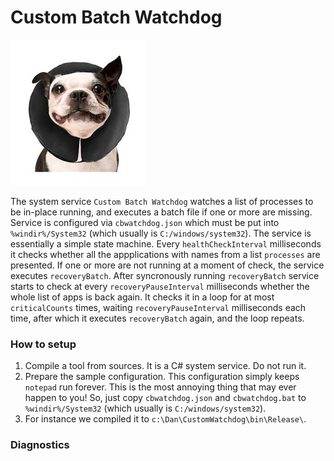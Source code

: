 # Custom Batch Watchdog

![](WatchDoge.jpg)

The system service ```Custom Batch Watchdog``` watches a list of processes to be in-place running, and executes a batch file if one or more are missing. Service is configured via ```cbwatchdog.json``` which must be put into ```%windir%/System32``` (which usually is ```C:/windows/system32```). The service is essentially a simple state machine. Every ```healthCheckInterval``` milliseconds it checks whether all the appplications with names from a list ```processes``` are presented. If one or more are not running at a moment of check, the service executes ```recoveryBatch```. After syncronously running ```recoveryBatch``` service starts to check at every ```recoveryPauseInterval``` milliseconds whether the whole list of apps is back again. It checks it in a loop for at most ```criticalCounts``` times, waiting ```recoveryPauseInterval``` milliseconds each time, after which it executes ```recoveryBatch``` again, and the loop repeats.

### How to setup

1. Compile a tool from sources. It is a C# system service. Do not run it.
2. Prepare the sample configuration. This configuration simply keeps ```notepad``` run forever. This is the most annoying thing that may ever happen to you! So, just copy ```cbwatchdog.json``` and ```cbwatchdog.bat``` to ```%windir%/System32``` (which usually is ```C:/windows/system32```).
2. For instance we compiled it to ```c:\Dan\CustomWatchdog\bin\Release\```.

### Diagnostics
